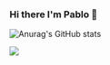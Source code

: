 ### Hi there I'm Pablo 👋

![Anurag's GitHub stats](https://github-readme-stats.vercel.app/api?username=pablobravo73&layout=compact&show_icons=true&theme=transparent)


![](https://komarev.com/ghpvc/?username=pablobravo73)


<!--
**pablobravo73/pablobravo73** is a ✨ _special_ ✨ repository because its `README.md` (this file) appears on your GitHub profile.

Here are some ideas to get you started:

- 🔭 I’m currently working on ...
- 🌱 I’m currently learning ...
- 👯 I’m looking to collaborate on ...
- 🤔 I’m looking for help with ...
- 💬 Ask me about ...
- 📫 How to reach me: ...
- 😄 Pronouns: ...
- ⚡ Fun fact: ...
-->

